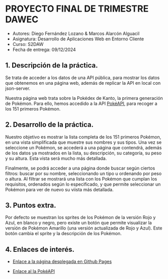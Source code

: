 # PROYECTO FINAL DE TRIMESTRE DAWEC

- Autores: Diego Fernández Lozano & Marcos Alarcón Alguacil
- Asignatura: Desarrollo de Aplicaciones Web en Entorno Cliente
- Curso: S2DAW
- Fecha de entrega: 09/12/2024

## 1. Descripción de la práctica.
Se trata de acceder a los datos de una API pública, para mostrar los datos que obtenemos en una página web, además de replicar la API en local con json-server.

Nuestra página web trata sobre la Pokédex de Kanto, la primera generación de Pokémon. Para ello, hemos accedido a la API [PokéAPI](https://pokeapi.co/), para recoger a los 151 primeros Pokémon.

## 2. Desarrollo de la práctica.
Nuestro objetivo es mostrar la lista completa de los 151 primeros Pokémon, en una vista simplificada que muestre sus nombres y sus tipos.
Una vez se seleccione un Pokémon, se accederá a una página que contendrá, además de los datos ya mostrados en la lista, su descripción, su categoría, su peso y su altura. Esta vista será mucho más detallada.

Finalmente, se podrá acceder a una página donde buscar según ciertos filtros: buscar por su nombre, seleccionando un tipo u ordenando por peso o altura. Al filtrar se mostrará una lista con los Pokémon que cumplan los requisitos, ordenados según lo especificado, y que permite seleccionar un Pokémon para ver de nuevo su viista más detallada.

## 3. Puntos extra.
Por defecto se muestran los sprites de los Pokémon de la versión Rojo y Azul, en blanco y negro, pero existe un botón que permite visualizar la versión de Pokémon Amarillo (una versión actualizada de Rojo y Azul). Este botón cambia el sprite y la descripción de los Pokémon.

## 4. Enlaces de interés.

- [Enlace a la página desplegada en Github Pages](https://noniqu.github.io/proyectofinalDAWEC/)

- [Enlace al la PokéAPI](https://pokeapi.co/)